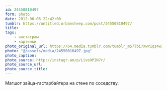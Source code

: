 ```yaml
---
id: 24550810497
form: photo
date: 2012-06-06 22:42:00
tumblr: https://untitled.urbansheep.com/post/24550810497/
title:
tags:
    - инстаграм
    - картинки
photo_original_url: https://64.media.tumblr.com/tumblr_m57lbi7XwP1qz4wzio1_640.jpg
photo: "@/assets/media/24550810497.jpg"
photo_caption:
photo_source: http://instagr.am/p/Livo9PIN7r/
photo_source_url:
photo_source_title:
---
```


<p>Магшот зайца-гастарбайтера на стене по соседству.</p>
